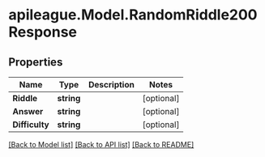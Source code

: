 # apileague.Model.RandomRiddle200Response

## Properties

Name | Type | Description | Notes
------------ | ------------- | ------------- | -------------
**Riddle** | **string** |  | [optional] 
**Answer** | **string** |  | [optional] 
**Difficulty** | **string** |  | [optional] 

[[Back to Model list]](../README.md#documentation-for-models) [[Back to API list]](../README.md#documentation-for-api-endpoints) [[Back to README]](../README.md)

